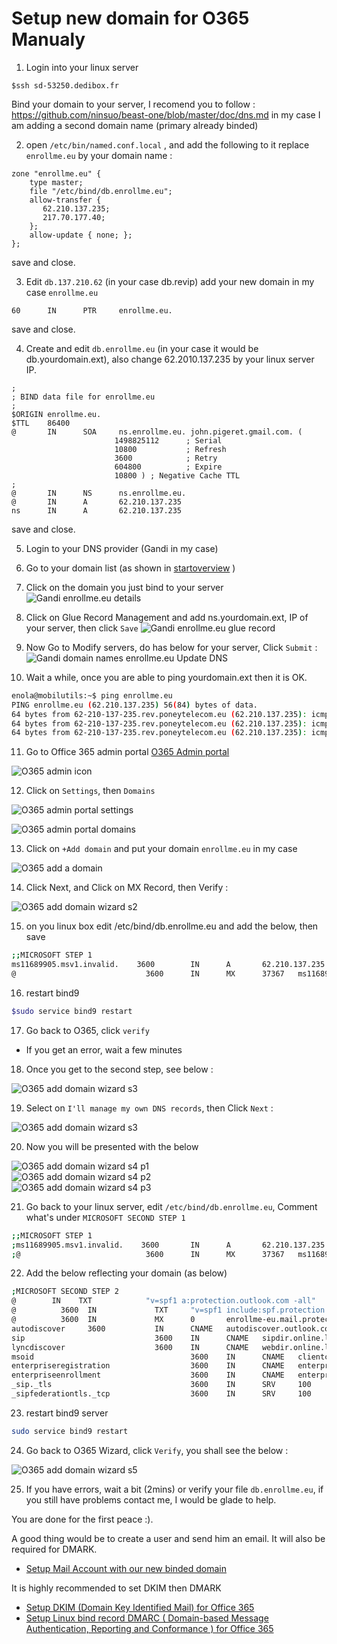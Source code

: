 # Setup new domain for O365 Manualy


1. Login into your linux server

 ``` 
$ssh sd-53250.dedibox.fr
```  

 Bind your domain to your server, I recomend you to follow : <https://github.com/ninsuo/beast-one/blob/master/doc/dns.md>
in my case I am adding a second domain name (primary already binded)

2. open `/etc/bin/named.conf.local` , and add the following to it replace `enrollme.eu` by your domain name :
  
 ```dns
zone "enrollme.eu" {
     type master;
     file "/etc/bind/db.enrollme.eu";
     allow-transfer {
        62.210.137.235;
        217.70.177.40;
     };
     allow-update { none; };
};
``` 
save and close. 

3. Edit `db.137.210.62` (in your case db.revip) add your new domain in my case `enrollme.eu`  
 
 ```dns 
60      IN      PTR     enrollme.eu.  
``` 
save and close.
 
4. Create and edit `db.enrollme.eu` (in your case it would be db.yourdomain.ext), also change 62.2010.137.235 by your linux server IP.

 ```dns
;
; BIND data file for enrollme.eu
;
$ORIGIN enrollme.eu.
$TTL    86400
@       IN      SOA     ns.enrollme.eu. john.pigeret.gmail.com. (
                        1498825112      ; Serial
                        10800           ; Refresh
                        3600            ; Retry
                        604800          ; Expire
                        10800 ) ; Negative Cache TTL
;
@       IN      NS      ns.enrollme.eu.
@       IN      A       62.210.137.235
ns      IN      A       62.210.137.235
```   
save and close.

5. Login to your DNS provider (Gandi in my case)
6. Go to your domain list (as shown in [startoverview](startoverview.md) )
7. Click on the domain you just bind to your server
 ![Gandi enrollme.eu details](GANDI_enrollmeeu_details.png)

8. Click on Glue Record Management and add ns.yourdomain.ext, IP of your server, then click `Save`
 ![Gandi enrollme.eu glue record](GANDI_DomainNameEnrollmeeuGlueRecordManagement.png)  

9. Now Go to Modify servers, do has below for your server, Click `Submit` : 
 ![Gandi domain names enrollme.eu Update DNS](GANDI_DomainNamesEnrollmeeuUpdateDNS.png)  

10. Wait a while, once you are able to ping yourdomain.ext then it is OK.

 ```bash
enola@mobilutils:~$ ping enrollme.eu
PING enrollme.eu (62.210.137.235) 56(84) bytes of data.
64 bytes from 62-210-137-235.rev.poneytelecom.eu (62.210.137.235): icmp_seq=1 ttl=64 time=0.015 ms
64 bytes from 62-210-137-235.rev.poneytelecom.eu (62.210.137.235): icmp_seq=2 ttl=64 time=0.020 ms
64 bytes from 62-210-137-235.rev.poneytelecom.eu (62.210.137.235): icmp_seq=3 ttl=64 time=0.021 ms
```  

11. Go to Office 365 admin portal [O365 Admin portal](https://portal.office.com/adminportal/home#/homepage)  

 ![O365 admin icon](O365_AdminIcon.png)  

12. Click on `Settings`, then `Domains`  

 ![O365 admin portal settings](O365_AdminPortalSettings.png)   
  
 ![O365 admin portal domains](O365_AdminPortalAddDomains.png)  

13. Click on `+Add domain` and put your domain `enrollme.eu` in my case  

 ![O365 add a domain](O365_AdminPortalAddADomain.png) 

14. Click Next, and Click on MX Record, then Verify :  

 ![O365 add domain wizard s2](O365_AddDomain_WizardS2.png)

15. on you linux box edit /etc/bind/db.enrollme.eu and add the below, then save

 ```bash
;;MICROSOFT STEP 1
ms11689905.msv1.invalid.    3600        IN      A       62.210.137.235
@                             3600      IN      MX      37367   ms11689905.msv1.invalid.
```

16. restart bind9

 ```bash
$sudo service bind9 restart
```

17. Go back to O365, click `verify`
   - If you get an error, wait a few minutes  

18. Once you get to the second step, see below :  

 ![O365 add domain wizard s3](O365_AddDomain_WizardS3.png)

19. Select on `I'll manage my own DNS records`, then Click `Next` :  

 ![O365 add domain wizard s3](O365_AddDomain_WizardS3_Select.png)
 
20. Now you will be presented with the below  

 ![O365 add domain wizard s4 p1](O365_AddDomain_WizardS4_p1.png)  
 ![O365 add domain wizard s4 p2](O365_AddDomain_WizardS4_p2.png)  
 ![O365 add domain wizard s4 p3](O365_AddDomain_WizardS4_p3.png)  

21. Go back to your linux server, edit `/etc/bind/db.enrollme.eu`,  Comment what's under `MICROSOFT SECOND STEP 1`  

 ```bash
;;MICROSOFT STEP 1
;ms11689905.msv1.invalid.    3600       IN      A       62.210.137.235
;@                            3600      IN      MX      37367   ms11689905.msv1.invalid.
```  

22. Add the below reflecting your domain (as below)  

 ```bash
;MICROSOFT SECOND STEP 2
@        IN    TXT            "v=spf1 a:protection.outlook.com -all"
@          3600  IN             TXT     "v=spf1 include:spf.protection.outlook.com -all"
@          3600  IN             MX      0       enrollme-eu.mail.protection.outlook.com.
autodiscover     3600           IN      CNAME   autodiscover.outlook.com.
sip                             3600    IN      CNAME   sipdir.online.lync.com.
lyncdiscover                    3600    IN      CNAME   webdir.online.lync.com.
msoid                                   3600    IN      CNAME   clientconfig.microsoftonline-p.net.
enterpriseregistration                  3600    IN      CNAME   enterpriseregistration.windows.net.
enterpriseenrollment                    3600    IN      CNAME   enterpriseenrollment.manage.microsoft.com.
_sip._tls                               3600    IN      SRV     100     1       443        sipdir.online.lync.com.
_sipfederationtls._tcp                  3600    IN      SRV     100     1       5061       sipfed.online.lync.com.
```

23. restart bind9 server
 
 ```bash
sudo service bind9 restart
```

24. Go back to O365 Wizard, click `Verify`, you shall see the below :

 ![O365 add domain wizard s5](O365_AddDomain_WizardS5.png)

25. If you have errors, wait a bit (2mins) or verify your file `db.enrollme.eu`, if you still have problems contact me, I would be glade to help.


You are done for the first peace :).


A good thing would be to create a user and send him an email. It will also be required for DMARK.

 * [Setup Mail Account with our new binded domain](O365_AddUserOnNewDomain.md)

It is highly recommended to set DKIM then DMARK

 * [Setup DKIM (Domain Key Identified Mail) for Office 365](O365_SetupDKIM.md)
 * [Setup Linux bind record DMARC ( Domain-based Message Authentication, Reporting and Conformance ) for Office 365](O365_SetupDMARCWithLinux.md)
